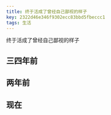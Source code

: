 ```yaml
---
title: 终于活成了曾经自己鄙视的样子
key: 2322d46e346f9302ecc83bbd5fbeccc1
tags: 生活
---
```


终于活成了曾经自己鄙视的样子

<!--more-->

## 三四年前

## 两年前

## 现在



